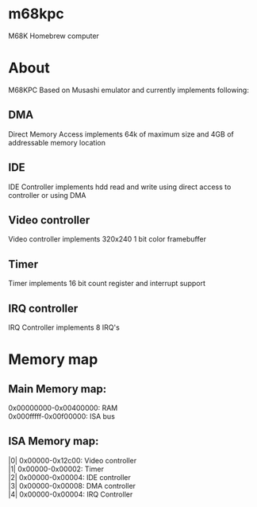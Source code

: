 # m68kpc
 M68K Homebrew computer
# About
  M68KPC Based on Musashi emulator and currently implements following:
 ## DMA
  Direct Memory Access implements 64k of maximum size and 4GB of addressable memory location
 ## IDE
  IDE Controller implements hdd read and write using direct access to controller or using DMA
 ## Video controller
  Video controller implements 320x240 1 bit color framebuffer
 ## Timer
  Timer implements 16 bit count register and interrupt support
 ## IRQ controller
  IRQ Controller implements 8 IRQ's

# Memory map
 ## Main Memory map:
  0x00000000-0x00400000: RAM<br />
  0x000fffff-0x00f00000: ISA bus<br />
 ## ISA Memory map:
  |0| 0x00000-0x12c00: Video controller<br />
  |1| 0x00000-0x00002: Timer<br />
  |2| 0x00000-0x00004: IDE controller<br />
  |3| 0x00000-0x00008: DMA controller<br />
  |4| 0x00000-0x00004: IRQ Controller<br />
